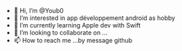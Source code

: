 - 👋 Hi, I’m @Youb0
- 👀 I’m interested in app développement android as hobby
- 🌱 I’m currently learning Apple dev with Swift 
- 💞️ I’m looking to collaborate on ...
- 📫 How to reach me ...by message github 

<!---
Youb0/Youb0 is a ✨ special ✨ repository because its `README.md` (this file) appears on your GitHub profile.
You can click the Preview link to take a look at your changes.
--->
